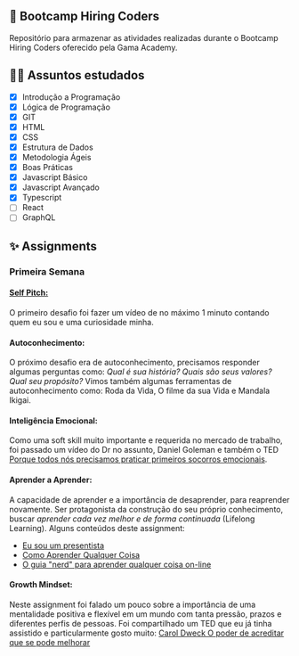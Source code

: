 ## 📖 Bootcamp Hiring Coders

Repositório para armazenar as atividades realizadas durante o Bootcamp Hiring Coders oferecido pela Gama Academy.

## ✍🏻 Assuntos estudados

- [x] Introdução a Programação
- [x] Lógica de Programação
- [x] GIT
- [x] HTML
- [x] CSS
- [x] Estrutura de Dados
- [x] Metodologia Ágeis
- [x] Boas Práticas
- [x] Javascript Básico
- [x] Javascript Avançado
- [x] Typescript
- [ ] React
- [ ] GraphQL

## ✨ Assignments

### Primeira Semana

#### **[Self Pitch:](https://www.youtube.com/watch?v=p9dhMV3cbw0&ab_channel=RayanaPrata)**
O primeiro desafio foi fazer um vídeo de no máximo 1 minuto contando quem eu sou e uma curiosidade minha.

#### **Autoconhecimento:**
O próximo desafio era de autoconhecimento, precisamos responder algumas perguntas como: 
*Qual é sua história? Quais são seus valores? Qual seu propósito?*
Vimos também algumas ferramentas de autoconhecimento como: Roda da Vida, O filme da sua Vida e Mandala Ikigai.

#### **Inteligência Emocional:**
Como uma soft skill muito importante e requerida no mercado de trabalho, foi passado um vídeo do Dr no assunto, Daniel Goleman e também o TED [Porque todos nós precisamos praticar primeiros socorros emocionais](https://www.ted.com/talks/guy_winch_why_we_all_need_to_practice_emotional_first_aid?language=pt-br).

#### **Aprender a Aprender:**
A capacidade de aprender e a importância de desaprender, para reaprender novamente. Ser protagonista da construção do seu próprio conhecimento, buscar *aprender cada vez melhor e de forma continuada* (Lifelong Learning).
Alguns conteúdos deste assignment:
- [Eu sou um presentista](https://www.youtube.com/watch?v=_wfpqGBTad8)
- [Como Aprender Qualquer Coisa](https://www.youtube.com/watch?v=UvR5UhwKX38&ab_channel=IlustradaMente)
- [O guia "nerd" para aprender qualquer coisa on-line](https://www.ted.com/talks/john_green_the_nerd_s_guide_to_learning_everything_online?language=pt-br)

#### **Growth Mindset:**
Neste assignment foi falado um pouco sobre a importância de uma mentalidade positiva e flexível em um mundo com tanta pressão, prazos e diferentes perfis de pessoas.
Foi compartilhado um TED que eu já tinha assistido e particularmente gosto muito: [Carol Dweck O poder de acreditar que se pode melhorar](https://www.youtube.com/watch?v=1hPuRBhYoo8&ab_channel=Motiva%C3%A7%C3%A3oNinja)
